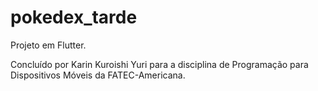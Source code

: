 # pokedex_tarde

Projeto em Flutter.

Concluído por Karin Kuroishi Yuri para a disciplina de Programação para Dispositivos Móveis da FATEC-Americana.
